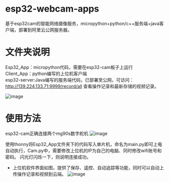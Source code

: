 # esp32-webcam-apps
基于esp32cam的智能网络摄像服务，micropython+python/c++服务端+java客户端，部署到阿里云公网服务器。

# 文件夹说明
Esp32_App：micropython代码，需要在esp32-cam板子上运行  
Client_App：python编写的上位机客户端  
esp32-server:Java编写的服务端代码，已部署至公网，可访问：http://139.224.133.71:9999/record/all 查看操作记录和最新存储的视频记录。

![image](https://github.com/BigCJL/Esp32-Cam-SmartCamera/assets/79361803/6725927b-2e54-4cc6-b9cd-1c1e3f84f090)


# 使用方法
esp32-cam正确连接两个mg90s数字舵机
![image](https://github.com/BigCJL/Esp32-Cam-SmartCamera/assets/79361803/0791847a-a2f6-46de-a4fb-5a11e8f52068)

使用thonny将Esp32_App文件夹下的代码写入单片机，命名为main.py即可上电自动执行，Cam.py中，需要修改上位机的IP为自己的电脑、同时修改wifi账号和密码。
闪光灯闪烁一下，则说明连接成功。  

* 上位机软件界面如图，提供了保存、遥控、自动追踪等功能，同时可以自动上传操作记录和视频到云端。
![image](https://github.com/BigCJL/Esp32-Cam-SmartCamera/assets/79361803/cb1fbbd7-6bf1-445d-98d3-4c9c2d72242f)

